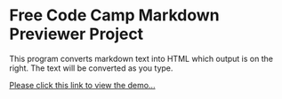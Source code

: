 # Free Code Camp Markdown Previewer Project

This program converts markdown text into HTML which output is on the right. The text will be converted as you type.

[Please click this link to view the demo...](https://www.google.com "Google's Homepage")
